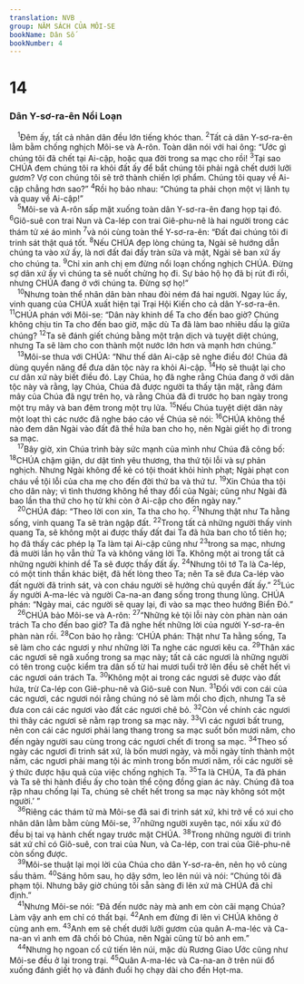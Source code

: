 ```yaml
---
translation: NVB
group: NĂM SÁCH CỦA MÔI-SE
bookName: Dân Số 
bookNumber: 4
---
```


<div class="title"><h1>14</h1><h3>Dân Y-sơ-ra-ên Nổi Loạn </h3></div>
<span class="verse dan_14_1"> <sup>1</sup>Đêm ấy, tất cả nhân dân đều lớn tiếng khóc than. </span>
<span class="verse dan_14_2"><sup>2</sup>Tất cả dân Y-sơ-ra-ên lằm bằm chống nghịch Môi-se và A-rôn. Toàn dân nói với hai ông: “Ước gì chúng tôi đã chết tại Ai-cập, hoặc qua đời trong sa mạc cho rồi! </span>
<span class="verse dan_14_3"><sup>3</sup>Tại sao CHÚA đem chúng tôi ra khỏi đất ấy để bắt chúng tôi phải ngã chết dưới lưỡi gươm? Vợ con chúng tôi sẽ trở thành chiến lợi phẩm. Chúng tôi quay về Ai-cập chẳng hơn sao?” </span>
<span class="verse dan_14_4"><sup>4</sup>Rồi họ bảo nhau: “Chúng ta phải chọn một vị lãnh tụ và quay về Ai-cập!” <br/></span>
<span class="verse dan_14_5"> <sup>5</sup>Môi-se và A-rôn sấp mặt xuống toàn dân Y-sơ-ra-ên đang họp tại đó. </span>
<span class="verse dan_14_6"><sup>6</sup>Giô-suê con trai Nun và Ca-lép con trai Giê-phu-nê là hai người trong các thám tử xé áo mình </span>
<span class="verse dan_14_7"><sup>7</sup>và nói cùng toàn thể Y-sơ-ra-ên: “Đất đai chúng tôi đi trinh sát thật quá tốt. </span>
<span class="verse dan_14_8"><sup>8</sup>Nếu CHÚA đẹp lòng chúng ta, Ngài sẽ hướng dẫn chúng ta vào xứ ấy, là nơi đất đai đầy tràn sữa và mật, Ngài sẽ ban xứ ấy cho chúng ta. </span>
<span class="verse dan_14_9"><sup>9</sup>Chỉ xin anh chị em đừng nổi loạn chống nghịch CHÚA. Đừng sợ dân xứ ấy vì chúng ta sẽ nuốt chửng họ đi. Sự bảo hộ họ đã bị rút đi rồi, nhưng CHÚA đang ở với chúng ta. Đừng sợ họ!” <br/></span>
<span class="verse dan_14_10"> <sup>10</sup>Nhưng toàn thể nhân dân bàn nhau đòi ném đá hai người. Ngay lúc ấy, vinh quang của CHÚA xuất hiện tại Trại Hội Kiến cho cả dân Y-sơ-ra-ên. </span>
<span class="verse dan_14_11"><sup>11</sup>CHÚA phán với Môi-se: “Dân này khinh dể Ta cho đến bao giờ? Chúng không chịu tin Ta cho đến bao giờ, mặc dù Ta đã làm bao nhiêu dấu lạ giữa chúng? </span>
<span class="verse dan_14_12"><sup>12</sup>Ta sẽ đánh giết chúng bằng một trận dịch và tuyệt diệt chúng, nhưng Ta sẽ làm cho con thành một nước lớn hơn và mạnh hơn chúng.” <br/></span>
<span class="verse dan_14_13"> <sup>13</sup>Môi-se thưa với CHÚA: “Như thế dân Ai-cập sẽ nghe điều đó! Chúa đã dùng quyền năng để đưa dân tộc này ra khỏi Ai-cập. </span>
<span class="verse dan_14_14"><sup>14</sup>Họ sẽ thuật lại cho cư dân xứ này biết điều đó. Lạy Chúa, họ đã nghe rằng Chúa đang ở với dân tộc này và rằng, lạy Chúa, Chúa đã được người ta thấy tận mặt, rằng đám mây của Chúa đã ngự trên họ, và rằng Chúa đã đi trước họ ban ngày trong một trụ mây và ban đêm trong một trụ lửa. </span>
<span class="verse dan_14_15"><sup>15</sup>Nếu Chúa tuyệt diệt dân này một loạt thì các nước đã nghe báo cáo về Chúa sẽ nói: </span>
<span class="verse dan_14_16"><sup>16</sup>CHÚA không thể nào đem dân Ngài vào đất đã thề hứa ban cho họ, nên Ngài giết họ đi trong sa mạc. <br/></span>
<span class="verse dan_14_17"> <sup>17</sup>Bây giờ, xin Chúa trình bày sức mạnh của mình như Chúa đã công bố: </span>
<span class="verse dan_14_18"><sup>18</sup>CHÚA chậm giận, dư dật tình yêu thương, tha thứ tội lỗi và sự phản nghịch. Nhưng Ngài không để kẻ có tội thoát khỏi hình phạt; Ngài phạt con cháu về tội lỗi của cha mẹ cho đến đời thứ ba và thứ tư. </span>
<span class="verse dan_14_19"><sup>19</sup>Xin Chúa tha tội cho dân này; vì tình thương không hề thay đổi của Ngài; cũng như Ngài đã bao lần tha thứ cho họ từ khi còn ở Ai-cập cho đến ngày nay.” <br/></span>
<span class="verse dan_14_20"> <sup>20</sup>CHÚA đáp: “Theo lời con xin, Ta tha cho họ. </span>
<span class="verse dan_14_21"><sup>21</sup>Nhưng thật như Ta hằng sống, vinh quang Ta sẽ tràn ngập đất. </span>
<span class="verse dan_14_22"><sup>22</sup>Trong tất cả những người thấy vinh quang Ta, sẽ không một ai được thấy đất đai Ta đã hứa ban cho tổ tiên họ; họ đã thấy các phép lạ Ta làm tại Ai-cập cũng như </span>
<span class="verse dan_14_23"><sup>23</sup>trong sa mạc, nhưng đã mười lần họ vẫn thử Ta và không vâng lời Ta. Không một ai trong tất cả những người khinh dể Ta sẽ được thấy đất ấy. </span>
<span class="verse dan_14_24"><sup>24</sup>Nhưng tôi tớ Ta là Ca-lép, có một tinh thần khác biệt, đã hết lòng theo Ta; nên Ta sẽ đưa Ca-lép vào đất người đã trinh sát, và con cháu người sẽ hưởng chủ quyền đất ấy.” </span>
<span class="verse dan_14_25"><sup>25</sup>Lúc ấy người A-ma-léc và người Ca-na-an đang sống trong thung lũng. CHÚA phán: “Ngày mai, các người sẽ quay lại, đi vào sa mạc theo hướng Biển Đỏ.” <br/></span>
<span class="verse dan_14_26"> <sup>26</sup>CHÚA bảo Môi-se và A-rôn: </span>
<span class="verse dan_14_27"><sup>27</sup>“Những kẻ tội lỗi này còn phàn nàn oán trách Ta cho đến bao giờ? Ta đã nghe hết những lời của người Y-sơ-ra-ên phàn nàn rồi. </span>
<span class="verse dan_14_28"><sup>28</sup>Con bảo họ rằng: ‘CHÚA phán: Thật như Ta hằng sống, Ta sẽ làm cho các ngươi y như những lời Ta nghe các ngươi kêu ca. </span>
<span class="verse dan_14_29"><sup>29</sup>Thân xác các ngươi sẽ ngã xuống trong sa mạc này; tất cả các ngươi là những người có tên trong cuộc kiểm tra dân số từ hai mươi tuổi trở lên đều sẽ chết hết vì các ngươi oán trách Ta. </span>
<span class="verse dan_14_30"><sup>30</sup>Không một ai trong các ngươi sẽ được vào đất hứa, trừ Ca-lép con Giê-phu-nê và Giô-suê con Nun. </span>
<span class="verse dan_14_31"><sup>31</sup>Đối với con cái của các ngươi, các ngươi nói rằng chúng nó sẽ làm mồi cho địch, nhưng Ta sẽ đưa con cái các ngươi vào đất các ngươi chê bỏ. </span>
<span class="verse dan_14_32"><sup>32</sup>Còn về chính các ngươi thì thây các ngươi sẽ nằm rạp trong sa mạc này. </span>
<span class="verse dan_14_33"><sup>33</sup>Vì các ngươi bất trung, nên con cái các ngươi phải lang thang trong sa mạc suốt bốn mươi năm, cho đến ngày người sau cùng trong các ngươi chết đi trong sa mạc. </span>
<span class="verse dan_14_34"><sup>34</sup>Theo số ngày các ngươi đi trinh sát xứ, là bốn mươi ngày, và mỗi ngày tính thành một năm, các ngươi phải mang tội ác mình trong bốn mươi năm, rồi các người sẽ ý thức được hậu quả của việc chống nghịch Ta. </span>
<span class="verse dan_14_35"><sup>35</sup>Ta là CHÚA, Ta đã phán và Ta sẽ thi hành điều ấy cho toàn thể cộng đồng gian ác này. Chúng đã toa rập nhau chống lại Ta, chúng sẽ chết hết trong sa mạc này không sót một người.’ ” <br/></span>
<span class="verse dan_14_36"> <sup>36</sup>Riêng các thám tử mà Môi-se đã sai đi trinh sát xứ, khi trở về có xui cho nhân dân lằm bằm cùng Môi-se, </span>
<span class="verse dan_14_37"><sup>37</sup>những người xuyên tạc, nói xấu xứ đó đều bị tai vạ hành chết ngay trước mặt CHÚA. </span>
<span class="verse dan_14_38"><sup>38</sup>Trong những người đi trinh sát xứ chỉ có Giô-suê, con trai của Nun, và Ca-lép, con trai của Giê-phu-nê còn sống được. <br/></span>
<span class="verse dan_14_39"> <sup>39</sup>Môi-se thuật lại mọi lời của Chúa cho dân Y-sơ-ra-ên, nên họ vô cùng sầu thảm. </span>
<span class="verse dan_14_40"><sup>40</sup>Sáng hôm sau, họ dậy sớm, leo lên núi và nói: “Chúng tôi đã phạm tội. Nhưng bây giờ chúng tôi sẵn sàng đi lên xứ mà CHÚA đã chỉ định.” <br/></span>
<span class="verse dan_14_41"> <sup>41</sup>Nhưng Môi-se nói: “Đã đến nước này mà anh em còn cãi mạng Chúa? Làm vậy anh em chỉ có thất bại. </span>
<span class="verse dan_14_42"><sup>42</sup>Anh em đừng đi lên vì CHÚA không ở cùng anh em. </span>
<span class="verse dan_14_43"><sup>43</sup>Anh em sẽ chết dưới lưỡi gươm của quân A-ma-léc và Ca-na-an vì anh em đã chối bỏ Chúa, nên Ngài cũng từ bỏ anh em.” <br/></span>
<span class="verse dan_14_44"> <sup>44</sup>Nhưng họ ngoan cố cứ tiến lên núi, mặc dù Rương Giao Ước cũng như Môi-se đều ở lại trong trại. </span>
<span class="verse dan_14_45"><sup>45</sup>Quân A-ma-léc và Ca-na-an ở trên núi đổ xuống đánh giết họ và đánh đuổi họ chạy dài cho đến Họt-ma. <br/></span>
